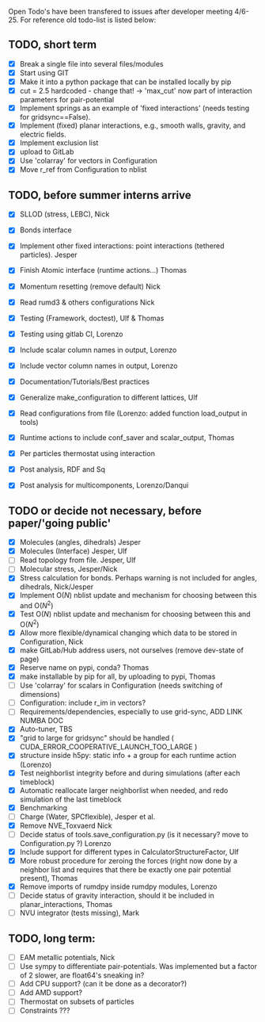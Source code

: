 Open Todo's have been transfered to issues after developer meeting 4/6-25. For reference old todo-list is listed below:

## TODO, short term
- [x] Break a single file into several files/modules 
- [x] Start using GIT
- [x] Make it into a python package that can be installed locally by pip
- [x] cut = 2.5 hardcoded - change that! -> 'max_cut' now part of interaction parameters for pair-potential 
- [x] Implement springs as an example of 'fixed interactions' (needs testing for gridsync==False). 
- [x] Implement (fixed) planar interactions, e.g., smooth walls, gravity, and electric fields.
- [x] Implement exclusion list 
- [x] upload to GitLab
- [x] Use 'colarray' for vectors in Configuration
- [x] Move r_ref from Configuration to nblist

## TODO, before summer interns arrive
- [X] SLLOD (stress, LEBC), Nick
- [X] Bonds interface
- [X] Implement other fixed interactions: point interactions (tethered particles). Jesper
- [X] Finish Atomic interface (runtime actions...) Thomas
- [X] Momentum resetting (remove default) Nick
- [X] Read rumd3 & others configurations Nick
- [X] Testing (Framework, doctest), Ulf & Thomas
- [X] Testing using gitlab CI, Lorenzo
- [X] Include scalar column names in output, Lorenzo
- [X] Include vector column names in output, Lorenzo
- [X] Documentation/Tutorials/Best practices
- [X] Generalize make_configuration to different lattices, Ulf
- [X] Read configurations from file (Lorenzo: added function load_output in tools)
- [X] Runtime actions to include conf_saver and scalar_output, Thomas
- [X] Per particles thermostat using interaction
- [X] Post analysis, RDF and Sq 
- [X] Post analysis for multicomponents, Lorenzo/Danqui


## TODO or decide not necessary, before paper/'going public'
- [X] Molecules (angles, dihedrals) Jesper
- [X] Molecules (Interface) Jesper, Ulf
- [ ] Read topology from file. Jesper, Ulf 
- [ ] Molecular stress, Jesper/Nick
- [X] Stress calculation for bonds. Perhaps warning is not included for angles, dihedrals, Nick/Jesper
- [X] Implement O($N$) nblist update and mechanism for choosing between this and O($N^2$)
- [X] Test O($N$) nblist update and mechanism for choosing between this and O($N^2$)
- [X] Allow more flexible/dynamical changing which data to be stored in Configuration, Nick
- [X] make GitLab/Hub address users, not ourselves (remove dev-state of page)
- [X] Reserve name on pypi, conda? Thomas
- [X] make installable by pip for all, by uploading to pypi, Thomas
- [ ] Use 'colarray' for scalars in Configuration (needs switching of dimensions)
- [ ] Configuration: include r_im in vectors?
- [ ] Requirements/dependencies, especially to use grid-sync, ADD LINK NUMBA DOC 
- [X] Auto-tuner, TBS
- [X] "grid to large for gridsync" should be handled ( CUDA_ERROR_COOPERATIVE_LAUNCH_TOO_LARGE )
- [X] structure inside h5py: static info + a group for each runtime action (Lorenzo)
- [X] Test neighborlist integrity before and during simulations (after each timeblock)
- [X] Automatic reallocate larger neighborlist when needed, and redo simulation of the last timeblock
- [X] Benchmarking
- [ ] Charge (Water, SPCflexible), Jesper et al.
- [X] Remove NVE_Toxvaerd Nick
- [ ] Decide status of tools.save_configuration.py (is it necessary? move to Configuration.py ?) Lorenzo
- [X] Include support for different types in CalculatorStructureFactor, Ulf
- [X] More robust procedure for zeroing the forces (right now done by a neighbor list and requires that there be exactly one pair potential present), Thomas
- [X] Remove imports of rumdpy inside rumdpy modules, Lorenzo
- [ ] Decide status of gravity interaction, should it be included in planar_interactions, Thomas
- [ ] NVU integrator (tests missing), Mark

## TODO, long term:

- [ ] EAM metallic potentials, Nick
- [ ] Use sympy to differentiate pair-potentials. Was implemented but a factor of 2 slower, are float64's sneaking in?
- [ ] Add CPU support? (can it be done as a decorator?)
- [ ] Add AMD support?
- [ ] Thermostat on subsets of particles
- [ ] Constraints ???
